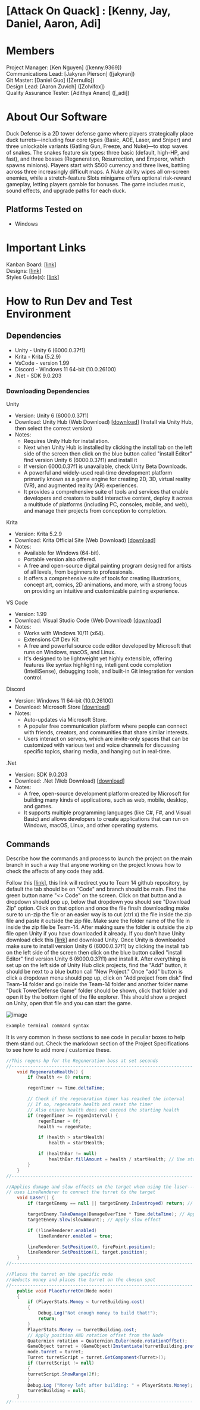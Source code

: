 # [Attack On Quack] : [Kenny, Jay, Daniel, Aaron, Adi]
# Members
Project Manager: [Ken Nguyen] ([kenny.9369])\
Communications Lead: [Jakyran Pierson] ([jakyran])\
Git Master: [Daniel Guo] ([Zernullo])\
Design Lead: [Aaron Zuvich] ([Zolvifox])\
Quality Assurance Tester: [Adithya Anand] ([_adi])

# About Our Software

Duck Defense is a 2D tower defense game where players strategically place duck turrets—including four core types (Basic, AOE, Laser, and Sniper) and three unlockable variants (Gatling Gun, Freeze, and Nuke)—to stop waves of snakes. The snakes feature six types: three basic (default, high-HP, and fast), and three bosses (Regeneration, Resurrection, and Emperor, which spawns minions). Players start with $500 currency and three lives, battling across three increasingly difficult maps. A Nuke ability wipes all on-screen enemies, while a stretch-feature Slots minigame offers optional risk-reward gameplay, letting players gamble for bonuses. The game includes music, sound effects, and upgrade paths for each duck.
## Platforms Tested on
- Windows
# Important Links
Kanban Board: [[link](https://attackonquack.atlassian.net/jira/software/projects/BTS/boards/1?cloudId=522abf96-cf51-46df-b223-57521ce60e7d&atlOrigin=eyJwIjoiaiIsImkiOiI2MjJmMmUzNDQ2Nzc0NzM2YjQ2MDkyMTQ5ZWVmOTA0YyJ9)]\
Designs: [[link](https://docs.krita.org/en/user_manual/getting_started/installation.html)]\
Styles Guide(s): [[link](https://google.github.io/styleguide/)]

# How to Run Dev and Test Environment

## Dependencies
- Unity - Unity 6 (6000.0.37f1) 
- Krita - Krita (5.2.9) 
- VsCode - version 1.99 
- Discord - Windows 11 64-bit (10.0.26100)
- .Net - SDK 9.0.203

### Downloading Dependencies
Unity
- Version: Unity 6 (6000.0.37f1)
- Download: Unity Hub (Web Download) [[download](https://unity.com/download)] (Install via Unity Hub, then select the correct version)
- Notes:
  - Requires Unity Hub for installation.
  - Next when Unity Hub is installed by clicking the install tab on the left side of the screen then click on the blue button called "install Editor" find version Unity 6 (6000.0.37f1) and install it
  - If version 6000.0.37f1 is unavailable, check Unity Beta Downloads.
  - A powerful and widely-used real-time development platform primarily known as a game engine for creating 2D, 3D, virtual reality (VR), and augmented reality (AR) experiences.
  - It provides a comprehensive suite of tools and services that enable developers and creators to build interactive content, deploy it across a multitude of platforms (including PC, consoles, mobile, and web), and manage their projects from conception to completion.
 
Krita
- Version: Krita 5.2.9
- Download: Krita Official Site (Web Download) [[download](https://krita.org/en/download/)]
- Notes:
  - Available for Windows (64-bit).
  - Portable version also offered.
  - A free and open-source digital painting program designed for artists of all levels, from beginners to professionals.
  - It offers a comprehensive suite of tools for creating illustrations, concept art, comics, 2D animations, and more, with a strong focus on providing an intuitive and customizable painting experience.

VS Code
- Version: 1.99
- Download: Visual Studio Code (Web Download) [[download](https://code.visualstudio.com/download)]
- Notes:
  - Works with Windows 10/11 (x64).
  - Extensions C# Dev Kit
  - A free and powerful source code editor developed by Microsoft that runs on Windows, macOS, and Linux.
  - It's designed to be lightweight yet highly extensible, offering features like syntax highlighting, intelligent code completion (IntelliSense), debugging tools, and built-in Git integration for version control.
 
Discord
- Version: Windows 11 64-bit (10.0.26100)
- Download: Microsoft Store [[download](https://apps.microsoft.com/detail/xpdc2rh70k22mn?launch=true&mode=full&hl=en-us&gl=us&ocid=bingwebsearch)]
- Notes:
  - Auto-updates via Microsoft Store.
  - A popular free communication platform where people can connect with friends, creators, and communities that share similar interests.
  - Users interact on servers, which are invite-only spaces that can be customized with various text and voice channels for discussing specific topics, sharing media, and hanging out in real-time.
 
.Net
- Version: SDK 9.0.203
- Download: .Net (Web Download) [[download](https://dotnet.microsoft.com/en-us/download/dotnet/9.0)]
- Notes:
  - A free, open-source development platform created by Microsoft for building many kinds of applications, such as web, mobile, desktop, and games.
  - It supports multiple programming languages (like C#, F#, and Visual Basic) and allows developers to create applications that can run on Windows, macOS, Linux, and other operating systems.


## Commands
Describe how the commands and process to launch the project on the main branch in such a way that anyone working on the project knows how to check the affects of any code they add.

Follow this [[link](https://github.com/CSC-3380-Spring-2025/Team-14)], this link will redirect you to Team 14 github repository, by default the tab should be on "Code" and branch should be main. Find the green button name "<> Code" on the screen. Click on that button and a dropdown should pop up, below that dropdown you should see "Download Zip" option. Click on that option and once the file finsih downloading make sure to un-zip the file or an easier way is to cut (ctrl x) the file inside the zip file and paste it outside the zip file. Make sure the folder name of the file in inside the zip file be Team-14. After making sure the folder is outside the zip file open Unity if you have downloaded it already. If you don't have Unity download click this [[link](https://unity.com/download)] and download Unity. Once Unity is downloaded make sure to install version Unity 6 (6000.0.37f1) by clicking the install tab on the left side of the screen then click on the blue button called "install Editor" find version Unity 6 (6000.0.37f1) and install it. After everything is set up on the left side of Unity Hub click projects, find the "Add" button, it should be next to a blue button call "New Project." Once "add" button is click a dropdown menu should pop up, click on "Add project from disk" find Team-14 folder and go inside the Team-14 folder and another folder name "Duck TowerDefense Game" folder should be shown, click that folder and open it by the bottom right of the file explorer. This should show a project on Unity, open that file and you can start the game.

![image](https://github.com/user-attachments/assets/251c2f96-9a50-40a5-97f6-cb41b9d45aa3)

```sh
Example terminal command syntax
```

It is very common in these sections to see code in peculiar boxes to help them stand out. Check the markdown section of the Project Specifications to see how to add more / customize these.

```c#
//This regens hp for the Regeneration boss at set seconds
//--------------------------------------------------------------------
    void RegenerateHealth() {
        if (health <= 0) return; 

        regenTimer += Time.deltaTime;

        // Check if the regeneration timer has reached the interval
        // If so, regenerate health and reset the timer
        // Also ensure health does not exceed the starting health
        if (regenTimer >= regenInterval) {
            regenTimer = 0f;
            health += regenRate;

            if (health > startHealth) 
                health = startHealth;

            if (healthBar != null)
                healthBar.fillAmount = health / startHealth; // Use startHealth here as well
        }
    }
//--------------------------------------------------------------------
```
```c#
//Applies damage and slow effects on the target when using the laser--------------------------------------------------------------------
// uses LineRenderer to connect the turret to the target
    void Laser() {
        if (targetEnemy == null || targetEnemy.IsDestroyed) return; // Ensure the target is valid and not destroyed

        targetEnemy.TakeDamage(DamageOverTime * Time.deltaTime); // Apply damage over time
        targetEnemy.Slow(slowAmount); // Apply slow effect

        if (!lineRenderer.enabled)
            lineRenderer.enabled = true;

        lineRenderer.SetPosition(0, firePoint.position);
        lineRenderer.SetPosition(1, target.position);
    }
//--------------------------------------------------------------------
```
```c#
//Places the turret on the specific node
//deducts money and places the turret on the chosen spot
//--------------------------------------------------------------------
    public void PlaceTurretOn(Node node)
    {
        if (PlayerStats.Money < turretBuilding.cost)
        {
            Debug.Log("Not enough money to build that!");
            return;
        }
        PlayerStats.Money -= turretBuilding.cost;
        // Apply position AND rotation offset from the Node
        Quaternion rotation = Quaternion.Euler(node.rotationOffSet);
        GameObject turret = (GameObject)Instantiate(turretBuilding.prefab, node.GetPlacePosition(), transform.rotation);
        node.turret = turret;
        Turret turretScript = turret.GetComponent<Turret>();
        if (turretScript != null)
        {
        turretScript.ShowRange(2f);
        }
        Debug.Log ("Money left after building: " + PlayerStats.Money);
        turretBuilding = null;
    }
//--------------------------------------------------------------------
```

